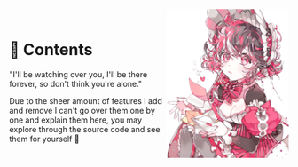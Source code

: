 <div>
  <img width="220" align="right" src="../../Repo/Images/1.png" alt="LoveLetter"/>
  <br>
  <h1>💌 Contents</h1>
  <p>"I'll be watching over you, I'll be there forever, so don't think you're alone."</p>
</div>
Due to the sheer amount of features I add and remove I can't go over them one by one and explain them here, you may explore through the source code and see them for yourself 💓 
